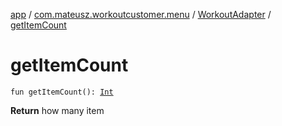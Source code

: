 [app](../../index.md) / [com.mateusz.workoutcustomer.menu](../index.md) / [WorkoutAdapter](index.md) / [getItemCount](./get-item-count.md)

# getItemCount

`fun getItemCount(): `[`Int`](https://kotlinlang.org/api/latest/jvm/stdlib/kotlin/-int/index.html)

**Return**
how many item

